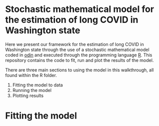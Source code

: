 # Stochastic mathematical model for the estimation of long COVID in Washington state

Here we present our framework for the estimation of long COVID in Washington state through the use of a stochastic mathematical model coded in [odin](https://mrc-ide.github.io/odin/index.html) and executed through the programming language [R](https://www.r-project.org/). This repository contains the code to fit, run and plot the results of the model.

There are three main sections to using the model in this walkthrough, all found within the R folder.
1) Fitting the model to data
2) Running the model
3) Plotting results

# Fitting the model
